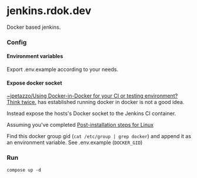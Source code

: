 # jenkins.rdok.dev
Docker based jenkins.

### Config
#### Environment variables
Export .env.example according to your needs. 

#### Expose docker socket
[ ~jpetazzo/Using Docker-in-Docker for your CI or testing environment? Think twice.](https://jpetazzo.github.io/2015/09/03/do-not-use-docker-in-docker-for-ci/) has established running docker in docker is not a good idea. 

Instead expose the hosts's Docker socket to the Jenkins CI container. 

Assuming you've completed [Post-installation steps for Linux](https://docs.docker.com/install/linux/linux-postinstall/) 

Find this docker group gid (`cat /etc/group | grep docker`) and append it as an environment variable. See .env.example (`DOCKER_GID`)

### Run
`compose up -d`
